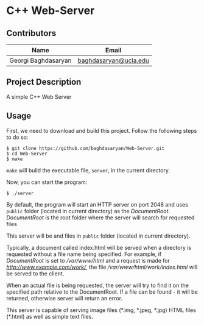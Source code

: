 C++ Web-Server
==============

Contributors
------------
| Name                | Email                             |
| ----                | -----                             |
| Georgi Baghdasaryan | baghdasaryan@ucla.edu             |


Project Description
-------------------

A simple C++ Web Server

Usage
-----
First, we need to download and build this project. Follow the following steps
to do so:

```shell
$ git clone https://github.com/baghdasaryan/Web-Server.git
$ cd Web-Server
$ make
```

`make` will build the executable file, `server`, in the current directory.

Now, you can start the program:
```shell
$ ./server
```

By default, the program will start an HTTP server on port 2048 and uses
`public` folder (located in current directory) as the *DocumentRoot*.
*DocumentRoot* is the root folder where the server will search for requested files

This server will be  and files in `public` folder (located in current directory).

Typically, a document called index.html will be served when a directory is
requested without a file name being specified. For example, if *DocumentRoot*
is set to */var/www/html* and a request is made for *http://www.example.com/work/*,
the file */var/www/html/work/index.html* will be served to the client.

When an actual file is being requested, the server will try to find it on the
specified path relative to the DocumentRoot. If a file can be found - it will be
returned, otherwise server will return an error.

This server is capable of serving image files (\*.img, \*.jpeg, \*.jpg) HTML files (\*.html) as well as simple text files.
